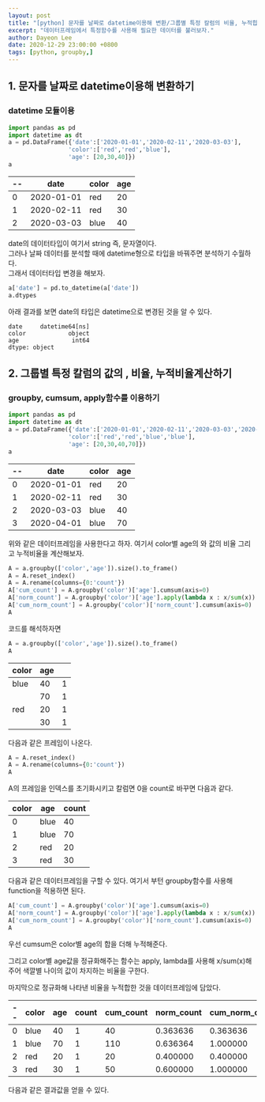 ```yaml
---
layout: post
title: "[python] 문자를 날짜로 datetime이용해 변환/그룹별 특정 칼럼의 비율, 누적합, 누적비율계산"
excerpt: "데이터프레임에서 특정함수를 사용해 필요한 데이터를 불러보자."
author: Dayeon Lee
date: 2020-12-29 23:00:00 +0800
tags: [python, groupby,]
---
```


## 1. 문자를 날짜로 datetime이용해 변환하기
### datetime 모듈이용 

```python 
import pandas as pd
import datetime as dt
a = pd.DataFrame({'date':['2020-01-01','2020-02-11','2020-03-03'],
                 'color':['red','red','blue'],
                 'age': [20,30,40]})
a
```

|--|date|color|age|
|--|--|--|--|
|0|2020-01-01|red|20|
|1|2020-02-11|red|30|
|2|2020-03-03|blue|40|


date의 데이터타입이 여기서 string 즉, 문자열이다.  
그러나 날짜 데이터를 분석할 때에 datetime형으로 타입을 바꿔주면 분석하기 수월하다.   
그래서 데이터타입 변경을 해보자. 

```python 
a['date'] = pd.to_datetime(a['date'])
a.dtypes
```

아래 결과를 보면 date의 타입은 datetime으로 변경된 것을 알 수 있다. 

```
date     datetime64[ns]
color            object
age               int64
dtype: object
```


## 2. 그룹별 특정 칼럼의 값의 , 비율, 누적비율계산하기
### groupby, cumsum, apply함수를 이용하기 

```python 
import pandas as pd
import datetime as dt
a = pd.DataFrame({'date':['2020-01-01','2020-02-11','2020-03-03','2020-04-01'],
                 'color':['red','red','blue','blue'],
                 'age': [20,30,40,70]})
a
```


|--|date|color|age|
|--|--|--|--|
|0|2020-01-01|red|20|
|1|2020-02-11|red|30|
|2|2020-03-03|blue|40|
|3|2020-04-01|blue|70|


위와 같은 데이터프레임을 사용한다고 하자. 
여기서 color별 age의 와 값의 비율 그리고 누적비율을 계산해보자.

```python 
A = a.groupby(['color','age']).size().to_frame()
A = A.reset_index()
A = A.rename(columns={0:'count'})
A['cum_count'] = A.groupby('color')['age'].cumsum(axis=0)
A['norm_count'] = A.groupby('color')['age'].apply(lambda x : x/sum(x))
A['cum_norm_count'] = A.groupby('color')['norm_count'].cumsum(axis=0)
A
```


코드를 해석하자면 

```python 
A = a.groupby(['color','age']).size().to_frame()
A
```


|color|age| |	
|--|--|--|
|blue|40|1|
| |70|1|
|red|20|1|
| |30|1|

다음과 같은 프레임이 나온다. 


```python 
A = A.reset_index()
A = A.rename(columns={0:'count'})
A
```
A의 프레임을 인덱스를 초기화시키고 칼럼면 0을 count로 바꾸면 다음과 같다.  


|color|age|count|
|--|--|--|
|0|blue|40|1|
|1|blue|70|1|
|2|red|20|1|
|3|red|30|1|

다음과 같은 데이터프레임을 구할 수 있다. 
여기서 부턴 groupby함수를 사용해 function을 적용하면 된다. 


```python 
A['cum_count'] = A.groupby('color')['age'].cumsum(axis=0)
A['norm_count'] = A.groupby('color')['age'].apply(lambda x : x/sum(x))
A['cum_norm_count'] = A.groupby('color')['norm_count'].cumsum(axis=0)
A
```

우선 cumsum은 color별 age의 합을 더해 누적해준다.  

그리고 color별 age값을 정규화해주는 함수는 apply, lambda를 사용해 x/sum(x)해주어 색깔별 나이의 값이 차지하는 비율을 구한다.  

마지막으로 정규화해 나타낸 비율을 누적합한 것을 데이터프레임에 담았다.   

|--|color|age|count|cum_count|norm_count|cum_norm_count|
|--|--|--|--|--|--|--|
|0|blue|40|1|40|0.363636|0.363636|
|1|blue|70|1|110|0.636364|1.000000|
|2|red|20|1|20|0.400000|0.400000|
|3|red|30|1|50|0.600000|1.000000|

다음과 같은 결과값을 얻을 수 있다. 

